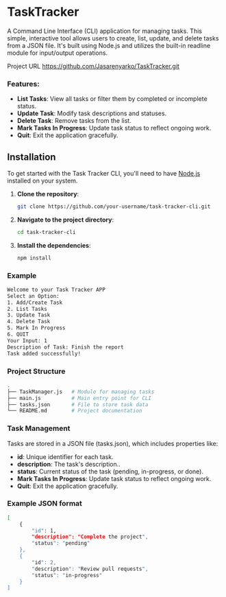 # TaskTracker

A Command Line Interface (CLI) application for managing tasks. This simple, interactive tool allows users to create, list, update, and delete tasks from a JSON file. It's built using Node.js and utilizes the built-in readline module for input/output operations.

Project URL
https://github.com/Jasarenyarko/TaskTracker.git

### Features:
- **List Tasks**: View all tasks or filter them by completed or incomplete status.
- **Update Task**: Modify task descriptions and statuses.
- **Delete Task**: Remove tasks from the list.
- **Mark Tasks In Progress**: Update task status to reflect ongoing work.
- **Quit**: Exit the application gracefully.


## Installation
To get started with the Task Tracker CLI, you'll need to have [Node.js](https://nodejs.org) installed on your system.

1. **Clone the repository**:
    
    ```bash
    git clone https://github.com/your-username/task-tracker-cli.git
    ```

2. **Navigate to the project directory**:

    ```bash
    cd task-tracker-cli
    ```

3. **Install the dependencies**:

    ```bash
    npm install
    ```

### Example

```bash
Welcome to your Task Tracker APP
Select an Option:
1. Add/Create Task
2. List Tasks
3. Update Task
4. Delete Task
5. Mark In Progress
6. QUIT
Your Input: 1
Description of Task: Finish the report
Task added successfully!
```


### Project Structure

```bash
.
├── TaskManager.js   # Module for managing tasks
├── main.js          # Main entry point for CLI
├── tasks.json       # File to store task data
└── README.md        # Project documentation
```

### Task Management

Tasks are stored in a JSON file (tasks.json), which includes properties like:

- **id**: Unique identifier for each task.
- **description**: The task's description..
- **status**: Current status of the task (pending, in-progress, or done).
- **Mark Tasks In Progress**: Update task status to reflect ongoing work.
- **Quit**: Exit the application gracefully.

### Example JSON format

```bash
[
    {
        "id": 1,
        "description": "Complete the project",
        "status": "pending"
    },
    {
        "id": 2,
        "description": "Review pull requests",
        "status": "in-progress"
    }
]
```